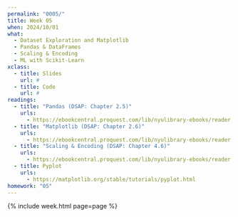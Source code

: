 ```yaml
---
permalink: "0005/"
title: Week 05
when: 2024/10/01
what:
  - Dataset Exploration and Matplotlib
  - Pandas & DataFrames
  - Scaling & Encoding
  - ML with Scikit-Learn
xclass:
  - title: Slides
    url: #
  - title: Code
    url: #
readings:
  - title: "Pandas (DSAP: Chapter 2.5)"
    urls:
      - https://ebookcentral.proquest.com/lib/nyulibrary-ebooks/reader.action?docID=5264120&ppg=113
  - title: "Matplotlib (DSAP: Chapter 2.6)"
    urls:
      - https://ebookcentral.proquest.com/lib/nyulibrary-ebooks/reader.action?docID=5264120&ppg=118
  - title: "Scaling & Encoding (DSAP: Chapter 4.6)"
    urls:
      - https://ebookcentral.proquest.com/lib/nyulibrary-ebooks/reader.action?docID=5264120&ppg=197
  - title: Pyplot
    urls:
      - https://matplotlib.org/stable/tutorials/pyplot.html
homework: "05"
---
```

{% include week.html page=page %}
